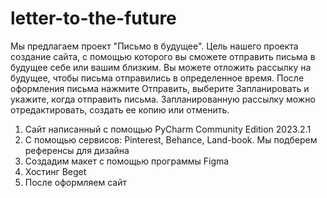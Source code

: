 # letter-to-the-future
Мы предлагаем проект "Письмо в будущее". Цель нашего проекта создание сайта, с помощью которого вы сможете отправить письма в будущее себе или вашим близким. Вы можете отложить рассылку на будущее, чтобы письма отправились в определенное время. После оформления письма нажмите Отправить, выберите Запланировать и укажите, когда отправить письма. Запланированную рассылку можно отредактировать, создать ее копию или отменить.
  1. Сайт написанный с помощью PyCharm Community Edition 2023.2.1
  2. С помощью сервисов: Pinterest, Behance, Land-book. Мы подберем референсы для дизайна
  3. Создадим макет с помощью программы Figma
  4. Хостинг Beget
  5. После оформляем сайт   
